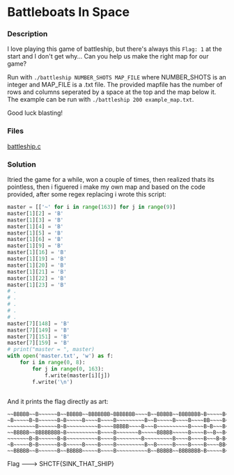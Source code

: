 
# Battleboats In Space

### Description


I love playing this game of battleship, but there's always this `Flag: 1` at the start and I don't get why... Can you help us make the right map for our game?

Run with `./battleship NUMBER_SHOTS MAP_FILE` where NUMBER_SHOTS is an integer and MAP_FILE is a .txt file. The provided mapfile has the number of rows and columns seperated by a space at the top and the map below it. The example can be run with `./battleship 200 example_map.txt`.

Good luck blasting!

### Files

[battleship.c](https://drive.google.com/file/d/1__elutItrMfL7LmMu4o5dr0k4a8ciqoX/view?usp=share_link "28kb")

### Solution

Itried the game for a while, won a couple of times, then realized thats its pointless, then i figuered i make my own map and based on the code provided, after some regex replacing i wrote this script:

```python
master = [['~' for i in range(163)] for j in range(9)]
master[1][2] = 'B'
master[1][3] = 'B'
master[1][4] = 'B'
master[1][5] = 'B'
master[1][6] = 'B'
master[1][9] = 'B'
master[1][16] = 'B'
master[1][19] = 'B'
master[1][20] = 'B'
master[1][21] = 'B'
master[1][22] = 'B'
master[1][23] = 'B'
# .
# .
# .
# .
# .
master[7][148] = 'B'
master[7][149] = 'B'
master[7][151] = 'B'
master[7][159] = 'B'
# print("master = ", master)
with open('master.txt', 'w') as f:
    for i in range(0, 8):
        for j in range(0, 163):
            f.write(master[i][j])
        f.write('\n')
  
```

And it prints the flag directly as art:

```
~~BBBBB~~B~~~~~~B~~BBBBB~~BBBBBBB~BBBBBBB~~~~B~~BBBBB~~BBBBBBB~B~~~~~B~B~~~~B~~~~~~~~~BBBBBBB~B~~~~~~B~~~~B~~~BBBBBBB~~~~~~~~~~BBBBB~~B~~~~~~B~BBBBBBB~BBBBBB~~B~~~
~B~~~~~B~B~~~~~~B~B~~~~~B~~~~B~~~~B~~~~~~~~~B~~B~~~~~B~~~~B~~~~BB~~~~B~B~~~B~~~~~~~~~~~~~B~~~~B~~~~~~B~~~B~B~~~~~B~~~~~~~~~~~~B~~~~~B~B~~~~~~B~~~~B~~~~B~~~~~B~~B~~
~~~~~~~~~B~~~~~~B~B~~~~~~~~~~B~~~~BBBBB~~~~B~~~B~~~~~~~~~~B~~~~B~B~~~B~B~~B~~~~~~~~~~~~~~B~~~~B~~~~~~B~~~B~B~~~~~B~~~~~~~~~~~~B~~~~~~~B~~~~~~B~~~~B~~~~B~~~~~B~~~B~
~~BBBBB~~BBBBBBBB~B~~~~~~~~~~B~~~~B~~~~~~~B~~~~~BBBBB~~~~~B~~~~B~~B~~B~BB~~~~~~~~~~~~~~~~B~~~~BBBBBBBB~~BBBBB~~~~B~~~~~~~~~~~~~BBBBB~~BBBBBBBB~~~~B~~~~BBBBBB~~~~~B
~~~~~~~B~B~~~~~~B~B~~~~~~~~~~B~~~~B~~~~~~~~B~~~~~~~~~B~~~~B~~~~B~~~B~B~B~~B~~~~~~~~~~~~~~B~~~~B~~~~~~B~~B~~~B~~~~B~~~~~~~~~~~~~~~~~~B~B~~~~~~B~~~~B~~~~B~~~~~~~~~B~
~B~~~~~B~B~~~~~~B~B~~~~~B~~~~B~~~~B~~~~~~~~~B~~B~~~~~B~~~~B~~~~B~~~~BB~B~~~B~~~~~~~~~~~~~B~~~~B~~~~~~B~~B~~~B~~~~B~~~~~~~~~~~~B~~~~~B~B~~~~~~B~~~~B~~~~B~~~~~~~~B~~
~~BBBBB~~B~~~~~~B~~BBBBB~~~~~B~~~~B~~~~~~~~~~B~~BBBBB~~BBBBBBB~B~~~~~B~B~~~~B~BBBBBBB~~~~B~~~~B~~~~~~B~~B~~~B~~~~B~~~~BBBBBBB~~BBBBB~~B~~~~~~B~BBBBBBB~B~~~~~~~B~~~
```

Flag ---> SHCTF{SINK_THAT_SHIP}
